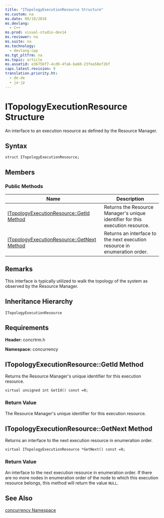 ```yaml
---
title: "ITopologyExecutionResource Structure"
ms.custom: na
ms.date: 09/19/2016
ms.devlang: 
  - C++
ms.prod: visual-studio-dev14
ms.reviewer: na
ms.suite: na
ms.technology: 
  - devlang-cpp
ms.tgt_pltfrm: na
ms.topic: article
ms.assetid: e36756f7-4cd9-4fa6-ba60-23fea58ef2bf
caps.latest.revision: 9
translation.priority.ht: 
  - de-de
  - ja-jp
---
```

# ITopologyExecutionResource Structure
An interface to an execution resource as defined by the Resource Manager.  
  
## Syntax  
  
```  
struct ITopologyExecutionResource;  
```  
  
## Members  
  
### Public Methods  
  
|Name|Description|  
|----------|-----------------|  
|[ITopologyExecutionResource::GetId Method](#itopologyexecutionresource__getid_method)|Returns the Resource Manager's unique identifier for this execution resource.|  
|[ITopologyExecutionResource::GetNext Method](#itopologyexecutionresource__getnext_method)|Returns an interface to the next execution resource in enumeration order.|  
  
## Remarks  
 This interface is typically utilized to walk the topology of the system as observed by the Resource Manager.  
  
## Inheritance Hierarchy  
 `ITopologyExecutionResource`  
  
## Requirements  
 **Header:** concrtrm.h  
  
 **Namespace:** concurrency  
  
##  <a name="itopologyexecutionresource__getid_method"></a>  ITopologyExecutionResource::GetId Method  
 Returns the Resource Manager's unique identifier for this execution resource.  
  
```  
virtual unsigned int GetId() const =0;  
```  
  
### Return Value  
 The Resource Manager's unique identifier for this execution resource.  
  
##  <a name="itopologyexecutionresource__getnext_method"></a>  ITopologyExecutionResource::GetNext Method  
 Returns an interface to the next execution resource in enumeration order.  
  
```  
virtual ITopologyExecutionResource *GetNext() const =0;  
```  
  
### Return Value  
 An interface to the next execution resource in enumeration order. If there are no more nodes in enumeration order of the node to which this execution resource belongs, this method will return the value                         `NULL`.  
  
## See Also  
 [concurrency Namespace](../vs140/concurrency-Namespace.md)